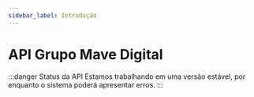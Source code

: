 ```yaml
---
sidebar_label: Introdução
---
```


# API Grupo Mave Digital

:::danger Status da API
Estamos trabalhando em uma versão estável, por enquanto o sistema poderá apresentar erros.
:::